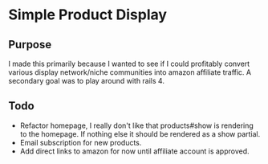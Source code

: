 Simple Product Display
======================

Purpose
-------
I made this primarily because I wanted to see if I could profitably convert
various display network/niche communities into amazon affiliate traffic. A
secondary goal was to play around with rails 4.


Todo
----


* Refactor homepage, I really don't like that products#show is rendering to the 
homepage. If nothing else it should be rendered as a show partial. 
* Email subscription for new products. 
* Add direct links to amazon for now until affiliate account is approved. 

